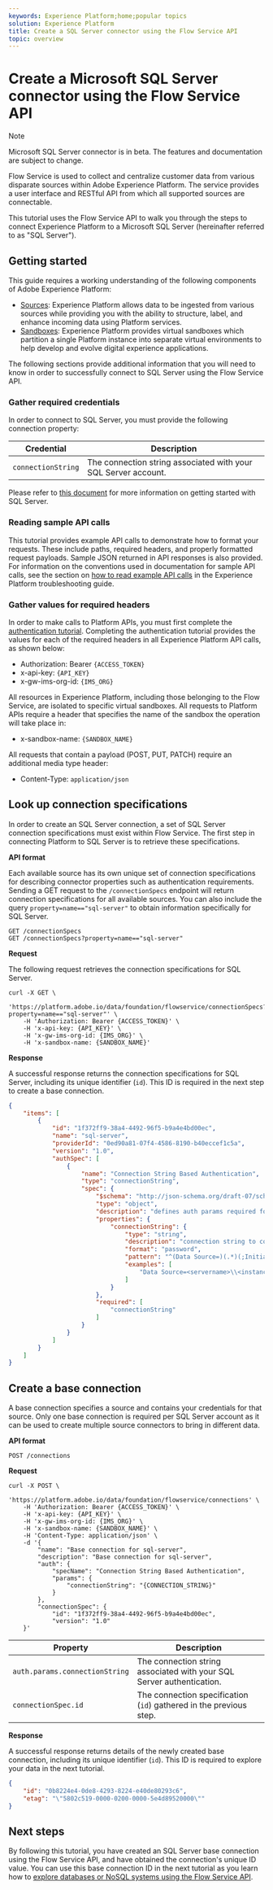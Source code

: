 ```yaml
---
keywords: Experience Platform;home;popular topics
solution: Experience Platform
title: Create a SQL Server connector using the Flow Service API
topic: overview
---
```


# Create a Microsoft SQL Server connector using the Flow Service API

>[!NOTE]
>Microsoft SQL Server connector is in beta. The features and documentation are subject to change.

Flow Service is used to collect and centralize customer data from various disparate sources within Adobe Experience Platform. The service provides a user interface and RESTful API from which all supported sources are connectable.

This tutorial uses the Flow Service API to walk you through the steps to connect Experience Platform to a Microsoft SQL Server (hereinafter referred to as "SQL Server").

## Getting started

This guide requires a working understanding of the following components of Adobe Experience Platform:

*   [Sources](../../../../home.md): Experience Platform allows data to be ingested from various sources while providing you with the ability to structure, label, and enhance incoming data using Platform services.
*   [Sandboxes](../../../../../sandboxes/home.md): Experience Platform provides virtual sandboxes which partition a single Platform instance into separate virtual environments to help develop and evolve digital experience applications.

The following sections provide additional information that you will need to know in order to successfully connect to SQL Server using the Flow Service API.

### Gather required credentials

In order to connect to SQL Server, you must provide the following connection property:

| Credential | Description |
| ---------- | ----------- |
| `connectionString` | The connection string associated with your SQL Server account. |

Please refer to [this document](https://docs.microsoft.com/en-us/dotnet/framework/data/adonet/sql/authentication-in-sql-server) for more information on getting started with SQL Server.

### Reading sample API calls

This tutorial provides example API calls to demonstrate how to format your requests. These include paths, required headers, and properly formatted request payloads. Sample JSON returned in API responses is also provided. For information on the conventions used in documentation for sample API calls, see the section on [how to read example API calls](../../../../../landing/troubleshooting.md#how-do-i-format-an-api-request) in the Experience Platform troubleshooting guide.

### Gather values for required headers

In order to make calls to Platform APIs, you must first complete the [authentication tutorial](../../../../../tutorials/authentication.md). Completing the authentication tutorial provides the values for each of the required headers in all Experience Platform API calls, as shown below:

*   Authorization: Bearer `{ACCESS_TOKEN}`
*   x-api-key: `{API_KEY}`
*   x-gw-ims-org-id: `{IMS_ORG}`

All resources in Experience Platform, including those belonging to the Flow Service, are isolated to specific virtual sandboxes. All requests to Platform APIs require a header that specifies the name of the sandbox the operation will take place in:

*   x-sandbox-name: `{SANDBOX_NAME}`

All requests that contain a payload (POST, PUT, PATCH) require an additional media type header:

*   Content-Type: `application/json`

## Look up connection specifications

In order to create an SQL Server connection, a set of SQL Server connection specifications must exist within Flow Service. The first step in connecting Platform to SQL Server is to retrieve these specifications.

**API format**

Each available source has its own unique set of connection specifications for describing connector properties such as authentication requirements. Sending a GET request to the `/connectionSpecs` endpoint will return connection specifications for all available sources. You can also include the query `property=name=="sql-server"` to obtain information specifically for SQL Server.

```http
GET /connectionSpecs
GET /connectionSpecs?property=name=="sql-server"
```

**Request**

The following request retrieves the connection specifications for SQL Server.

```shell
curl -X GET \
    'https://platform.adobe.io/data/foundation/flowservice/connectionSpecs?property=name=="sql-server"' \
    -H 'Authorization: Bearer {ACCESS_TOKEN}' \
    -H 'x-api-key: {API_KEY}' \
    -H 'x-gw-ims-org-id: {IMS_ORG}' \
    -H 'x-sandbox-name: {SANDBOX_NAME}'
```

**Response**

A successful response returns the connection specifications for SQL Server, including its unique identifier (`id`). This ID is required in the next step to create a base connection.

```json
{
    "items": [
        {
            "id": "1f372ff9-38a4-4492-96f5-b9a4e4bd00ec",
            "name": "sql-server",
            "providerId": "0ed90a81-07f4-4586-8190-b40eccef1c5a",
            "version": "1.0",
            "authSpec": [
                {
                    "name": "Connection String Based Authentication",
                    "type": "connectionString",
                    "spec": {
                        "$schema": "http://json-schema.org/draft-07/schema#",
                        "type": "object",
                        "description": "defines auth params required for connecting to SQL Server database",
                        "properties": {
                            "connectionString": {
                                "type": "string",
                                "description": "connection string to connect to any SQL Server database.",
                                "format": "password",
                                "pattern": "^(Data Source=)(.*)(;Initial Catalog=)(.*)(;Integrated Security=)(.*)(;User ID=)(.*)(;Password=)(.*)(;)",
                                "examples": [
                                    "Data Source=<servername>\\<instance name if using named instance>;Initial Catalog=<databasename>;Integrated Security=False;User ID=<username>;Password=<password>;"
                                ]
                            }
                        },
                        "required": [
                            "connectionString"
                        ]
                    }
                }
            ]
        }
    ]
}
```

## Create a base connection

A base connection specifies a source and contains your credentials for that source. Only one base connection is required per SQL Server account as it can be used to create multiple source connectors to bring in different data.

**API format**

```http
POST /connections
```

**Request**

```shell
curl -X POST \
    'https://platform.adobe.io/data/foundation/flowservice/connections' \
    -H 'Authorization: Bearer {ACCESS_TOKEN}' \
    -H 'x-api-key: {API_KEY}' \
    -H 'x-gw-ims-org-id: {IMS_ORG}' \
    -H 'x-sandbox-name: {SANDBOX_NAME}' \
    -H 'Content-Type: application/json' \
    -d '{
        "name": "Base connection for sql-server",
        "description": "Base connection for sql-server",
        "auth": {
            "specName": "Connection String Based Authentication",
            "params": {
                "connectionString": "{CONNECTION_STRING}"
            }
        },
        "connectionSpec": {
            "id": "1f372ff9-38a4-4492-96f5-b9a4e4bd00ec",
            "version": "1.0"
    }'
```

| Property | Description |
| --------- | ----------- |
| `auth.params.connectionString` | The connection string associated with your SQL Server authentication. |
| `connectionSpec.id` | The connection specification (`id`) gathered in the previous step. |

**Response**

A successful response returns details of the newly created base connection, including its unique identifier (`id`). This ID is required to explore your data in the next tutorial.

```json
{
    "id": "0b8224e4-0de8-4293-8224-e40de80293c6",
    "etag": "\"5802c519-0000-0200-0000-5e4d89520000\""
}
```

## Next steps

By following this tutorial, you have created an SQL Server base connection using the Flow Service API, and have obtained the connection's unique ID value. You can use this base connection ID in the next tutorial as you learn how to [explore databases or NoSQL systems using the Flow Service API](../../explore/database-nosql.md).
